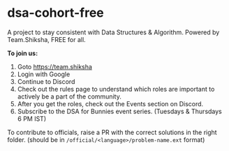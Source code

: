# dsa-cohort-free
A project to stay consistent with Data Structures &amp; Algorithm. Powered by Team.Shiksha, FREE for all.

**To join us:**
1. Goto https://team.shiksha
2. Login with Google
3. Continue to Discord
4. Check out the rules page to understand which roles are important to actively be a part of the community.
5. After you get the roles, check out the Events section on Discord.
6. Subscribe to the DSA for Bunnies event series. (Tuesdays & Thursdays 6 PM IST)

To contribute to officials, raise a PR with the correct solutions in the right folder. (should be in `/official/<language>/problem-name.ext` format)
